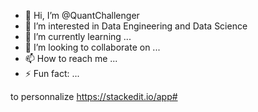 - 👋 Hi, I’m @QuantChallenger
- 👀 I’m interested in Data Engineering and Data Science
- 🌱 I’m currently learning ...
- 💞️ I’m looking to collaborate on ...
- 📫 How to reach me ...
- ⚡ Fun fact: ...

<!---
QuantChallenger/QuantChallenger is a ✨ special ✨ repository because its `README.md` (this file) appears on your GitHub profile.
You can click the Preview link to take a look at your changes.
--->


to personnalize
https://stackedit.io/app#
